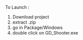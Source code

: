 To Launch :
1. Download project
2. extract .zip
3. go in Package/Windows
4. double click on GD_Shooter.exe
